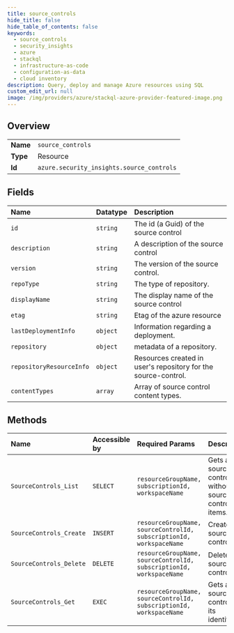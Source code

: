 ```yaml
---
title: source_controls
hide_title: false
hide_table_of_contents: false
keywords:
  - source_controls
  - security_insights
  - azure    
  - stackql
  - infrastructure-as-code
  - configuration-as-data
  - cloud inventory
description: Query, deploy and manage Azure resources using SQL
custom_edit_url: null
image: /img/providers/azure/stackql-azure-provider-featured-image.png
---
```

  
    

## Overview
<table><tbody>
<tr><td><b>Name</b></td><td><code>source_controls</code></td></tr>
<tr><td><b>Type</b></td><td>Resource</td></tr>
<tr><td><b>Id</b></td><td><code>azure.security_insights.source_controls</code></td></tr>
</tbody></table>

## Fields
| Name | Datatype | Description |
|:-----|:---------|:------------|
| `id` | `string` | The id (a Guid) of the source control |
| `description` | `string` | A description of the source control |
| `version` | `string` | The version of the source control. |
| `repoType` | `string` | The type of repository. |
| `displayName` | `string` | The display name of the source control |
| `etag` | `string` | Etag of the azure resource |
| `lastDeploymentInfo` | `object` | Information regarding a deployment. |
| `repository` | `object` | metadata of a repository. |
| `repositoryResourceInfo` | `object` | Resources created in user's repository for the source-control. |
| `contentTypes` | `array` | Array of source control content types. |
## Methods
| Name | Accessible by | Required Params | Description |
|:-----|:--------------|:----------------|:------------|
| `SourceControls_List` | `SELECT` | `resourceGroupName, subscriptionId, workspaceName` | Gets all source controls, without source control items. |
| `SourceControls_Create` | `INSERT` | `resourceGroupName, sourceControlId, subscriptionId, workspaceName` | Creates a source control. |
| `SourceControls_Delete` | `DELETE` | `resourceGroupName, sourceControlId, subscriptionId, workspaceName` | Delete a source control. |
| `SourceControls_Get` | `EXEC` | `resourceGroupName, sourceControlId, subscriptionId, workspaceName` | Gets a source control byt its identifier. |
